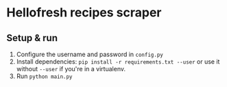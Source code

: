 # Hellofresh recipes scraper

## Setup & run

1. Configure the username and password in `config.py`
2. Install dependencies: `pip install -r requirements.txt --user` or use it without `--user` if you're in a virtualenv.
3. Run `python main.py`

